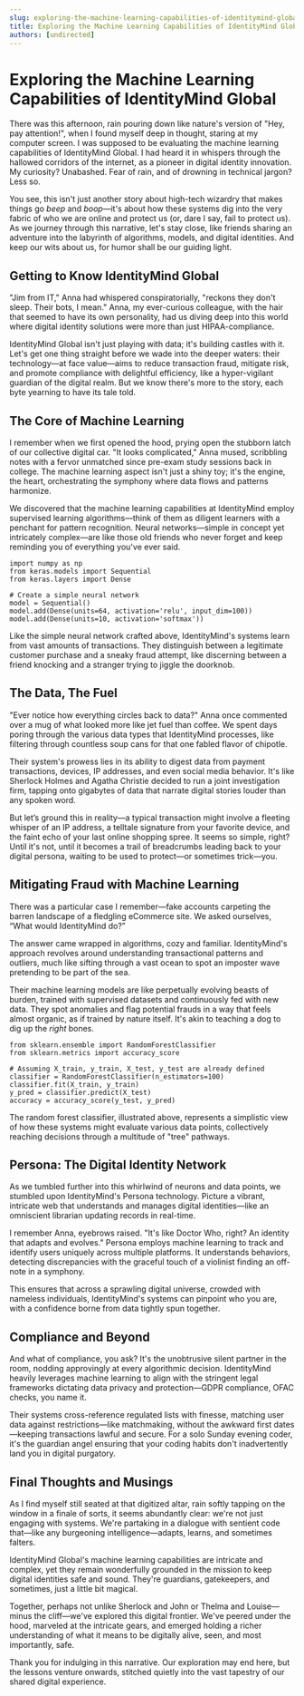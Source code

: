 ```yaml
---
slug: exploring-the-machine-learning-capabilities-of-identitymind-global
title: Exploring the Machine Learning Capabilities of IdentityMind Global
authors: [undirected]
---
```



# Exploring the Machine Learning Capabilities of IdentityMind Global

There was this afternoon, rain pouring down like nature's version of "Hey, pay attention!", when I found myself deep in thought, staring at my computer screen. I was supposed to be evaluating the machine learning capabilities of IdentityMind Global. I had heard it in whispers through the hallowed corridors of the internet, as a pioneer in digital identity innovation. My curiosity? Unabashed. Fear of rain, and of drowning in technical jargon? Less so.

You see, this isn't just another story about high-tech wizardry that makes things go *beep* and *boop*—it's about how these systems dig into the very fabric of who we are online and protect us (or, dare I say, fail to protect us). As we journey through this narrative, let's stay close, like friends sharing an adventure into the labyrinth of algorithms, models, and digital identities. And keep our wits about us, for humor shall be our guiding light.

## Getting to Know IdentityMind Global

"Jim from IT," Anna had whispered conspiratorially, "reckons they don't sleep. Their bots, I mean." Anna, my ever-curious colleague, with the hair that seemed to have its own personality, had us diving deep into this world where digital identity solutions were more than just HIPAA-compliance.

IdentityMind Global isn't just playing with data; it's building castles with it. Let's get one thing straight before we wade into the deeper waters: their technology—at face value—aims to reduce transaction fraud, mitigate risk, and promote compliance with delightful efficiency, like a hyper-vigilant guardian of the digital realm. But we know there's more to the story, each byte yearning to have its tale told.

## The Core of Machine Learning

I remember when we first opened the hood, prying open the stubborn latch of our collective digital car. "It looks complicated," Anna mused, scribbling notes with a fervor unmatched since pre-exam study sessions back in college. The machine learning aspect isn't just a shiny toy; it's the engine, the heart, orchestrating the symphony where data flows and patterns harmonize.

We discovered that the machine learning capabilities at IdentityMind employ supervised learning algorithms—think of them as diligent learners with a penchant for pattern recognition. Neural networks—simple in concept yet intricately complex—are like those old friends who never forget and keep reminding you of everything you've ever said.

```
import numpy as np
from keras.models import Sequential
from keras.layers import Dense

# Create a simple neural network
model = Sequential()
model.add(Dense(units=64, activation='relu', input_dim=100))
model.add(Dense(units=10, activation='softmax'))
```

Like the simple neural network crafted above, IdentityMind's systems learn from vast amounts of transactions. They distinguish between a legitimate customer purchase and a sneaky fraud attempt, like discerning between a friend knocking and a stranger trying to jiggle the doorknob.

## The Data, The Fuel

"Ever notice how everything circles back to data?" Anna once commented over a mug of what looked more like jet fuel than coffee. We spent days poring through the various data types that IdentityMind processes, like filtering through countless soup cans for that one fabled flavor of chipotle.

Their system's prowess lies in its ability to digest data from payment transactions, devices, IP addresses, and even social media behavior. It's like Sherlock Holmes and Agatha Christie decided to run a joint investigation firm, tapping onto gigabytes of data that narrate digital stories louder than any spoken word.

But let’s ground this in reality—a typical transaction might involve a fleeting whisper of an IP address, a telltale signature from your favorite device, and the faint echo of your last online shopping spree. It seems so simple, right? Until it's not, until it becomes a trail of breadcrumbs leading back to your digital persona, waiting to be used to protect—or sometimes trick—you.

## Mitigating Fraud with Machine Learning

There was a particular case I remember—fake accounts carpeting the barren landscape of a fledgling eCommerce site. We asked ourselves, “What would IdentityMind do?”

The answer came wrapped in algorithms, cozy and familiar. IdentityMind's approach revolves around understanding transactional patterns and outliers, much like sifting through a vast ocean to spot an imposter wave pretending to be part of the sea.

Their machine learning models are like perpetually evolving beasts of burden, trained with supervised datasets and continuously fed with new data. They spot anomalies and flag potential frauds in a way that feels almost organic, as if trained by nature itself. It's akin to teaching a dog to dig up the *right* bones.

```
from sklearn.ensemble import RandomForestClassifier
from sklearn.metrics import accuracy_score

# Assuming X_train, y_train, X_test, y_test are already defined
classifier = RandomForestClassifier(n_estimators=100)
classifier.fit(X_train, y_train)
y_pred = classifier.predict(X_test)
accuracy = accuracy_score(y_test, y_pred)
```

The random forest classifier, illustrated above, represents a simplistic view of how these systems might evaluate various data points, collectively reaching decisions through a multitude of "tree" pathways.

## Persona: The Digital Identity Network

As we tumbled further into this whirlwind of neurons and data points, we stumbled upon IdentityMind's Persona technology. Picture a vibrant, intricate web that understands and manages digital identities—like an omniscient librarian updating records in real-time.

I remember Anna, eyebrows raised. "It's like Doctor Who, right? An identity that adapts and evolves." Persona employs machine learning to track and identify users uniquely across multiple platforms. It understands behaviors, detecting discrepancies with the graceful touch of a violinist finding an off-note in a symphony.

This ensures that across a sprawling digital universe, crowded with nameless individuals, IdentityMind's systems can pinpoint who you are, with a confidence borne from data tightly spun together.

## Compliance and Beyond

And what of compliance, you ask? It's the unobtrusive silent partner in the room, nodding approvingly at every algorithmic decision. IdentityMind heavily leverages machine learning to align with the stringent legal frameworks dictating data privacy and protection—GDPR compliance, OFAC checks, you name it.

Their systems cross-reference regulated lists with finesse, matching user data against restrictions—like matchmaking, without the awkward first dates—keeping transactions lawful and secure. For a solo Sunday evening coder, it's the guardian angel ensuring that your coding habits don't inadvertently land you in digital purgatory.

## Final Thoughts and Musings

As I find myself still seated at that digitized altar, rain softly tapping on the window in a finale of sorts, it seems abundantly clear: we're not just engaging with systems. We're partaking in a dialogue with sentient code that—like any burgeoning intelligence—adapts, learns, and sometimes falters.

IdentityMind Global's machine learning capabilities are intricate and complex, yet they remain wonderfully grounded in the mission to keep digital identities safe and sound. They're guardians, gatekeepers, and sometimes, just a little bit magical.

Together, perhaps not unlike Sherlock and John or Thelma and Louise—minus the cliff—we've explored this digital frontier. We've peered under the hood, marveled at the intricate gears, and emerged holding a richer understanding of what it means to be digitally alive, seen, and most importantly, safe.

Thank you for indulging in this narrative. Our exploration may end here, but the lessons venture onwards, stitched quietly into the vast tapestry of our shared digital experience.